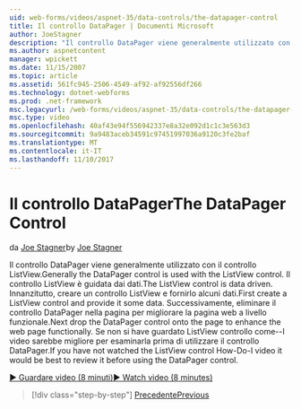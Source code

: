 ```yaml
---
uid: web-forms/videos/aspnet-35/data-controls/the-datapager-control
title: Il controllo DataPager | Documenti Microsoft
author: JoeStagner
description: "Il controllo DataPager viene generalmente utilizzato con il controllo ListView. Il controllo ListView è guidata dai dati. Creare un controllo ListView e fornirlo alcuni d..."
ms.author: aspnetcontent
manager: wpickett
ms.date: 11/15/2007
ms.topic: article
ms.assetid: 561fc945-2506-4549-af92-af92556df266
ms.technology: dotnet-webforms
ms.prod: .net-framework
msc.legacyurl: /web-forms/videos/aspnet-35/data-controls/the-datapager-control
msc.type: video
ms.openlocfilehash: 40af43e94f556942337e8a32e092d1c1c3e563d3
ms.sourcegitcommit: 9a9483aceb34591c97451997036a9120c3fe2baf
ms.translationtype: MT
ms.contentlocale: it-IT
ms.lasthandoff: 11/10/2017
---
```

<a name="the-datapager-control"></a><span data-ttu-id="4355b-105">Il controllo DataPager</span><span class="sxs-lookup"><span data-stu-id="4355b-105">The DataPager Control</span></span>
====================
<span data-ttu-id="4355b-106">da [Joe Stagner](https://github.com/JoeStagner)</span><span class="sxs-lookup"><span data-stu-id="4355b-106">by [Joe Stagner](https://github.com/JoeStagner)</span></span>

<span data-ttu-id="4355b-107">Il controllo DataPager viene generalmente utilizzato con il controllo ListView.</span><span class="sxs-lookup"><span data-stu-id="4355b-107">Generally the DataPager control is used with the ListView control.</span></span> <span data-ttu-id="4355b-108">Il controllo ListView è guidata dai dati.</span><span class="sxs-lookup"><span data-stu-id="4355b-108">The ListView control is data driven.</span></span> <span data-ttu-id="4355b-109">Innanzitutto, creare un controllo ListView e fornirlo alcuni dati.</span><span class="sxs-lookup"><span data-stu-id="4355b-109">First create a ListView control and provide it some data.</span></span> <span data-ttu-id="4355b-110">Successivamente, eliminare il controllo DataPager nella pagina per migliorare la pagina web a livello funzionale.</span><span class="sxs-lookup"><span data-stu-id="4355b-110">Next drop the DataPager control onto the page to enhance the web page functionally.</span></span> <span data-ttu-id="4355b-111">Se non si have guardato ListView controllo come--I video sarebbe migliore per esaminarla prima di utilizzare il controllo DataPager.</span><span class="sxs-lookup"><span data-stu-id="4355b-111">If you have not watched the ListView control How-Do-I video it would be best to review it before using the DataPager control.</span></span>

[<span data-ttu-id="4355b-112">&#9654; Guardare video (8 minuti)</span><span class="sxs-lookup"><span data-stu-id="4355b-112">&#9654; Watch video (8 minutes)</span></span>](https://channel9.msdn.com/Blogs/ASP-NET-Site-Videos/the-datapager-control)

>[!div class="step-by-step"]
[<span data-ttu-id="4355b-113">Precedente</span><span class="sxs-lookup"><span data-stu-id="4355b-113">Previous</span></span>](the-listview-control.md)
